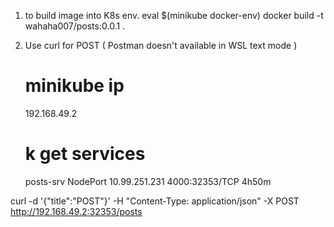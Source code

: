 1. to build image into K8s env.
   eval $(minikube docker-env)
   docker build -t wahaha007/posts:0.0.1 .

2. Use curl for POST ( Postman doesn't available in WSL text mode )
   # minikube ip
   192.168.49.2
   # k get services
   posts-srv NodePort 10.99.251.231 <none> 4000:32353/TCP 4h50m

curl -d '{"title":"POST"}' -H "Content-Type: application/json" -X POST http://192.168.49.2:32353/posts
